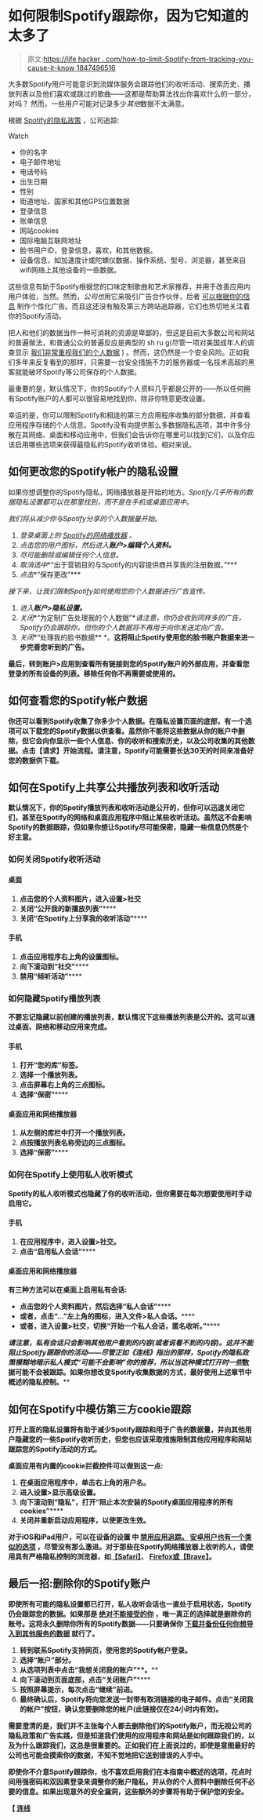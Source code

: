 # 如何限制Spotify跟踪你，因为它知道的太多了

> 原文:[https://life hacker . com/how-to-limit-Spotify-from-tracking-you-cause-it-know 1847496516](https://lifehacker.com/how-to-limit-spotify-from-tracking-you-because-it-know-1847496516)

大多数Spotify用户可能意识到流媒体服务会跟踪他们的收听活动、搜索历史、播放列表以及他们喜欢或跳过的歌曲——这都是帮助算法找出你喜欢什么的一部分，对吗？ 然而，一些用户可能对记录多少*其他*数据不太满意。

根据 [Spotify的隐私政策](https://www.spotify.com/us/legal/privacy-policy/) ，公司追踪:

Watch

*   你的名字
*   电子邮件地址
*   电话号码
*   出生日期
*   性别
*   街道地址、国家和其他GPS位置数据
*   登录信息
*   账单信息
*   网站cookies
*   国际电脑互联网地址
*   脸书用户ID，登录信息，喜欢，和其他数据。
*   设备信息，如加速度计或陀螺仪数据、操作系统、型号、浏览器，甚至来自wifi网络上其他设备的一些数据。

这些信息有助于Spotify根据您的口味定制歌曲和艺术家推荐，并用于改善应用内用户体验，当然。然而，*公司也*用它来吸引广告合作伙伴，后者 [可以根据你的信息](https://gizmodo.com/spotifys-latest-acquisition-is-all-about-your-data-1845632164) 制作个性化广告。而且这还没有触及第三方跨站追踪器，它们也热切地关注着你的Spotify活动。

把人和他们的数据当作一种可消耗的资源是卑鄙的，但这是目前大多数公司和网站的普遍做法，和普通公众的普遍反应是典型的 sh ru g(尽管一项对美国成年人的调查显示 [我们非常重视我们的个人数据](https://twitter.com/swodinsky/status/1425548365199298561) ) 。然而，这仍然是一个安全风险。正如我们多年来反复看到的那样，只需要一台安全措施不力的服务器或一名技术高超的黑客就能破坏Spotify等公司保存的个人数据。

最重要的是，默认情况下，你的Spotify个人资料几乎都是公开的——所以任何拥有Spotify账户的人都可以很容易地找到你，除非你特意更改设置。

幸运的是，你可以限制Spotify和相连的第三方应用程序收集的部分数据，并查看应用程序存储的个人信息。Spotify没有向提供那么多数据隐私选项，其中许多分散在其网络、桌面和移动应用中，但我们会告诉你在哪里可以找到它们，以及你应该启用哪些选项来获得最隐私的Spotify收听体验。相对来说。

## 如何更改您的Spotify帐户的隐私设置

如果你想调整你的Spotify隐私，网络播放器是开始的地方。*Spotify几乎所有的数据隐私设置都可以在那里找到，而不是在手机或桌面应用中。*

*我们将从减少你与Spotify分享的个人数据量开始。*

1.  *登录桌面上的 [Spotify的网络播放器](https://open.spotify.com/) 。*
2.  *点击您的用户图标，然后进入**账户>编辑个人资料。***
3.  *尽可能删除或编辑任何个人信息。*
4.  *取消选中**“出于营销目的与Spotify的内容提供商共享我的注册数据。”***
5.  *点击**“保存更改”***

*接下来，让我们限制Spotify如何使用您的个人数据进行广告宣传。* 

1.  *进入**账户>隐私设置。***
2.  *关闭**“为定制广告处理我的个人数据”**请注意，你仍会收到同样多的广告，Spotify仍会跟踪你，但你的个人数据将不再用于向你发送定向广告。*
3.  *关闭**“处理我的脸书数据** *。****这将阻止Spotify使用您的脸书账户数据来进一步完善您听到的广告。****

****最后，转到**账户>应用**到查看所有链接到您的Spotify账户的外部应用，并查看您登录的所有设备的列表。移除任何你不再需要或使用的。**** 

## ****如何查看您的Spotify帐户数据****

****你还可以看到Spotify收集了你多少个人数据。在隐私设置页面的底部，有一个选项可以下载您的Spotify数据以供查看。虽然你不能将这些数据从你的账户中删除，但它会向你显示一些个人信息、你的收听和搜索历史，以及公司收集的其他数据。点击**【请求】**开始流程。请注意，Spotify可能需要长达30天的时间来准备好您的数据供下载。****

## ****如何在Spotify上共享公共播放列表和收听活动****

****默认情况下，你的Spotify播放列表和收听活动是公开的，但你可以迅速关闭它们，甚至在Spotify的网络和桌面应用程序中阻止某些收听活动。虽然这不会影响Spotify的数据跟踪，但如果你想让Spotify尽可能保密，隐藏一些信息仍然是个好主意。****

### ****如何关闭Spotify收听活动****

#### ******桌面******

1.  ****点击您的个人资料图片，进入**设置>社交******
2.  ****关闭**“公开我的新播放列表”******
3.  ****关闭**“在Spotify上分享我的收听活动”******

#### ******手机******

1.  ****点击应用程序右上角的设置图标。****
2.  ****向下滚动到**“社交”******
3.  ****禁用**“倾听活动”******

### ****如何隐藏Spotify播放列表****

****不要忘记隐藏以前创建的播放列表，默认情况下这些播放列表是公开的。这可以通过桌面、网络和移动应用来完成。****

#### ******手机******

1.  ****打开**“您的库”**标签。****
2.  ****选择一个播放列表。****
3.  ****点击屏幕右上角的三点图标。****
4.  ****选择**“保密”******

#### ******桌面应用和网络播放器******

1.  ****从左侧的库栏中打开一个播放列表。****
2.  ****点按播放列表名称旁边的三点图标。****
3.  ****选择**“保密”******

### ****如何在Spotify上使用私人收听模式****

****Spotify的私人收听模式也隐藏了你的收听活动，但你需要在每次想要使用时手动启用它。****

#### ******手机******

1.  ****在应用程序中，进入**设置>社交。******
2.  ****点击**“启用私人会话”******

#### ******桌面应用和网络播放器******

****有三种方法可以在桌面上启用私有会话:****

*   ****点击您的个人资料图片，然后选择**“私人会话”******
*   ****或者，点击**“…”左上角的**图标，进入**文件>私人会话。******
*   ****或者，进入**设置>社交**，切换**“开始一个私人会话，匿名收听。”******

****请注意，私有会话只会影响其他用户看到的内容(或者说看不到的内容)。这并不能阻止Spotify跟踪你的活动——尽管正如《连线》指出的那样，Spotify的隐私政策模糊地暗示私人模式“可能不会影响”你的推荐，所以当这种模式打开时*一些*数据可能不会被跟踪。如果你想改变Spotify收集数据的方式，最好使用上述章节中概述的隐私控制。**** 

## ****如何在Spotify中模仿第三方cookie跟踪****

****打开上面的隐私设置将有助于减少Spotify跟踪和用于广告的数据量，并向其他用户隐藏您的一些Spotify收听历史，但您也应该采取措施限制其他应用程序和网站跟踪您的Spotify活动的方式。****

****桌面应用有内置的cookie拦截控件可以做到这一点:**** 

1.  ****在桌面应用程序中，单击右上角的用户名。****
2.  ****进入**设置>显示高级设置。******
3.  ****向下滚动到**“隐私”**，打开**“阻止本次安装的Spotify桌面应用程序的所有cookies”******
4.  ****关闭并重新启动应用程序，以使更改生效。****

****对于iOS和iPad用户，可以在设备的设置 中 [禁用应用追踪。](https://lifehacker.com/how-to-hide-from-advertisers-with-ios-14-5s-new-app-tra-1846766232) [安卓用户也有一个类似的选项](https://lifehacker.com/how-to-preemptively-block-ad-tracking-on-your-android-1847034618) ，尽管没有那么激进。对于那些在Spotify网络播放器上收听的人，请使用具有严格隐私控制的浏览器，如[【Safari】](https://lifehacker.com/safari-is-now-the-best-browser-for-blocking-third-party-1842489581)、 [Firefox或【Brave】](https://lifehacker.com/the-best-privacy-and-security-focused-web-browsers-1672758270)。**** 

## ****最后一招:删除你的Spotify账户****

****即使所有可能的隐私设置都已打开，私人收听会话也一直处于启用状态，Spotify仍会跟踪您的数据。如果那是 [绝对不能接受的你](https://lifehacker.com/the-comprehensive-guide-to-quitting-google-1830001964) ，唯一真正的选择就是删除你的账号。这将永久删除你所有的Spotify数据——只要确保你 [下载并备份任何你想导入到其他服务的数据](https://lifehacker.com/remember-to-delete-and-unlink-your-accounts-before-dele-1840835887) 就行了。****

1.  ****转到联系Spotify支持网页，使用您的Spotify帐户登录。****
2.  ****选择**“账户”**部分。****
3.  ****从选项列表中点击**“我想关闭我的账户”**。****
4.  ****向下滚动到页面底部，点击**“关闭账户”******
5.  ****按照屏幕提示，每次点击**“继续”**前进。****
6.  ****最终确认后，Spotify将向您发送一封带有取消链接的电子邮件。点击**“关闭我的帐户”**按钮，确认您要删除您的帐户(此链接仅在24小时内有效)。****

****需要澄清的是，我们并不主张每个人都去删除他们的Spotify账户，而无视公司的隐私政策和广告实践，但是知道我们使用的应用程序和网站是如何跟踪我们的，以及为什么跟踪我们，这总是很重要的。正如我们在上面说过的，即使是意图最好的公司也可能会摸索你的数据，不知不觉地把它送到错误的人手中。****

****即使你不介意Spotify跟踪你，也不喜欢启用我们在本指南中概述的选项，花点时间用强密码和双因素登录来调整你的账户隐私，并从你的个人资料中删除任何不必要的信息。如果出现意外的安全漏洞，这些额外的步骤将有助于保护您的安全。****

****【 [连线](https://www.wired.com/story/spotify-tracking-how-to-stop-it/)****